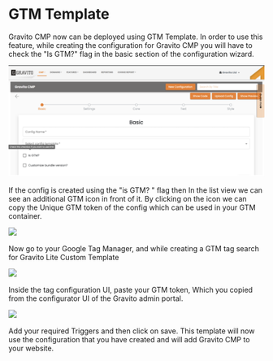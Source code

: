 GTM Template
============

Gravito CMP now can be deployed using GTM Template. In order to use this feature, while creating the configuration for Gravito CMP you will have to check the "Is GTM?" flag in the basic section of the configuration wizard.

![](../img/light_cmp/1_light_cmp.png)

If the config is created using the "is GTM? " flag then In the list view we can see an additional GTM icon in front of it. By clicking on the icon we can copy the Unique GTM token of the config which can be used in your GTM container.

![](https://www.gravito.net/wp-content/uploads/2023/08/image-2-1024x222.png)

Now go to your Google Tag Manager, and while creating a GTM tag search for Gravito Lite Custom Template

![](https://www.gravito.net/wp-content/uploads/2023/08/image-1024x361.png)

Inside the tag configuration UI, paste your GTM token, Which you copied from the configurator UI of the Gravito admin portal.

![](https://www.gravito.net/wp-content/uploads/2023/08/image-1-1024x374.png)

Add your required Triggers and then click on save. This template will now use the configuration that you have created and will add Gravito CMP to your website.